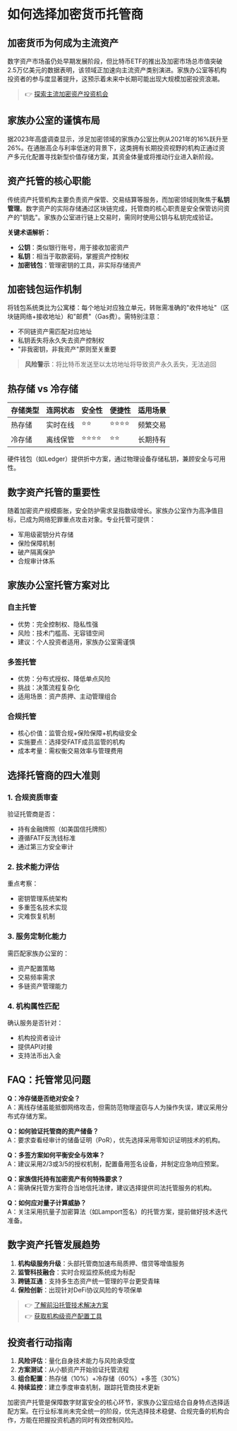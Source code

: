 # 如何选择加密货币托管商

## 加密货币为何成为主流资产

数字资产市场虽仍处早期发展阶段，但比特币ETF的推出及加密市场总市值突破2.5万亿美元的数据表明，该领域正加速向主流资产类别演进。家族办公室等机构投资者的参与度显著提升，这预示着未来中长期可能出现大规模加密投资浪潮。

> 👉 [探索主流加密资产投资机会](https://bit.ly/okx_welcome)

## 家族办公室的谨慎布局

据2023年高盛调查显示，涉足加密领域的家族办公室比例从2021年的16%跃升至26%。在通胀高企与利率低迷的背景下，这类拥有长期投资视野的机构正通过资产多元化配置寻找新型价值存储方案，其资金体量或将推动行业进入新阶段。

## 资产托管的核心职能

传统资产托管机构主要负责资产保管、交易结算等服务，而加密领域则聚焦于**私钥管理**。数字资产的实际存储通过区块链完成，托管商的核心职责是安全保管访问资产的"钥匙"。家族办公室进行链上交易时，需同时使用公钥与私钥完成验证。

**关键术语解析：**
- **公钥**：类似银行账号，用于接收加密资产
- **私钥**：相当于取款密码，掌握资产控制权
- **加密钱包**：管理密钥的工具，非实际存储资产

## 加密钱包运作机制

将钱包系统类比为公寓楼：每个地址对应独立单元，转账需准确的"收件地址"（区块链网络+接收地址）和"邮费"（Gas费）。需特别注意：
- 不同链资产需匹配对应地址
- 私钥丢失将永久失去资产控制权
- "非我密钥，非我资产"原则至关重要

> **风险警示**：将比特币发送至以太坊地址将导致资产永久丢失，无法追回

## 热存储 vs 冷存储

| 存储类型 | 连网状态 | 安全性 | 便捷性 | 适用场景 |
|---------|----------|--------|--------|----------|
| 热存储  | 实时在线 | ⭐⭐    | ⭐⭐⭐⭐  | 频繁交易 |
| 冷存储  | 离线保管 | ⭐⭐⭐⭐  | ⭐⭐     | 长期持有 |

硬件钱包（如Ledger）提供折中方案，通过物理设备存储私钥，兼顾安全与可用性。

## 数字资产托管的重要性

随着加密资产规模膨胀，安全防护需求呈指数级增长。家族办公室作为高净值目标，已成为网络犯罪重点攻击对象。专业托管可提供：
- 军用级密钥分片存储
- 保险保障机制
- 破产隔离保护
- 合规审计体系

## 家族办公室托管方案对比

### 自主托管
- 优势：完全控制权、隐私性强
- 风险：技术门槛高、无容错空间
- 建议：个人投资者适用，家族办公室需谨慎

### 多签托管
- 优势：分布式授权、降低单点风险
- 挑战：决策流程复杂化
- 适用场景：资产质押、主动管理组合

### 合规托管
- 核心价值：监管合规+保险保障+机构级安全
- 实施要点：选择受FATF成员监管的机构
- 成本考量：需权衡交易效率与管理费用

## 选择托管商的四大准则

### 1. 合规资质审查
验证托管商是否：
- 持有金融牌照（如美国信托牌照）
- 遵循FATF反洗钱标准
- 通过第三方安全审计

### 2. 技术能力评估
重点考察：
- 密钥管理系统架构
- 多重签名技术实现
- 灾难恢复机制

### 3. 服务定制化能力
需匹配家族办公室的：
- 资产配置策略
- 交易频率需求
- 多链资产管理能力

### 4. 机构属性匹配
确认服务是否针对：
- 机构投资者设计
- 提供API对接
- 支持法币出入金

## FAQ：托管常见问题

**Q：冷存储是否绝对安全？**  
A：离线存储虽能抵御网络攻击，但需防范物理盗窃与人为操作失误，建议采用分布式存储方案。

**Q：如何验证托管商的资产储备？**  
A：要求查看经审计的储备证明（PoR），优先选择采用零知识证明技术的机构。

**Q：多签方案如何平衡安全与效率？**  
A：建议采用2/3或3/5的授权机制，配置备用签名设备，并制定应急响应预案。

**Q：家族信托持有加密资产有何特殊要求？**  
A：需确保托管方案符合当地信托法律，建议选择提供司法托管服务的机构。

**Q：如何应对量子计算威胁？**  
A：关注采用抗量子加密算法（如Lamport签名）的托管方案，提前做好技术迭代准备。

## 数字资产托管发展趋势

1. **机构级服务升级**：头部托管商加速布局质押、借贷等增值服务
2. **监管科技融合**：实时合规监控系统成为标配
3. **跨链互通**：支持多生态资产统一管理的平台更受青睐
4. **保险创新**：出现针对DeFi协议风险的专项保单

> 👉 [了解前沿托管技术解决方案](https://bit.ly/okx_welcome)  
> 👉 [获取机构级资产配置工具](https://bit.ly/okx_welcome)

## 投资者行动指南

1. **风险评估**：量化自身技术能力与风险承受度
2. **方案测试**：从小额资产开始验证托管流程
3. **组合配置**：热存储（10%）+冷存储（60%）+多签（30%）
4. **持续监控**：建立季度审查机制，跟踪托管商技术更新

加密资产托管是保障数字财富安全的核心环节，家族办公室应结合自身特点选择适配方案。在行业标准尚未完全统一的阶段，优先选择技术稳健、合规完备的机构合作，方能在把握投资机遇的同时有效控制风险。